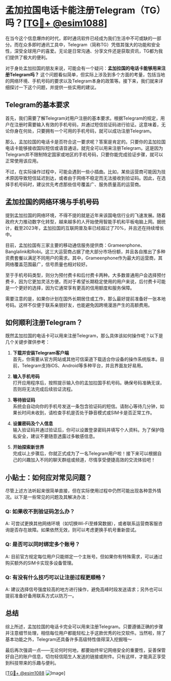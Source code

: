 # 孟加拉国电话卡能注册Telegram（TG）吗？[[TG💪+ @esim1088](https://t.me/s/esim1088)]

在当今这个信息爆炸的时代，即时通讯软件已经成为我们生活中不可或缺的一部分。而在众多即时通讯工具中，Telegram（简称TG）凭借其强大的功能和安全性，深受全球用户的喜爱。无论是日常沟通、分享文件还是获取资讯，TG都为我们提供了极大的便利。

对于身处孟加拉国的朋友来说，可能会有一个疑问：**孟加拉国的电话卡能够用来注册Telegram吗？** 这个问题看似简单，但实际上涉及到多个方面的考量，包括当地的网络环境、手机号码的要求以及Telegram本身的政策等。接下来，我们就来详细探讨一下这个问题，并提供一些实用的建议。

## Telegram的基本要求

首先，我们需要了解Telegram对用户注册的基本要求。根据Telegram的规定，用户在注册时需要输入有效的手机号码，并通过短信验证码进行验证。这意味着，无论你身在何处，只要拥有一个可用的手机号码，就可以成功注册Telegram。

那么，孟加拉国的电话卡是否符合这一要求呢？答案是肯定的。只要你的孟加拉国电话卡能够接收国际短信或语音通话，就完全可以用来注册Telegram。这是因为Telegram并不限制特定国家或地区的手机号码，只要你能完成验证步骤，就可以正常使用该应用。

不过，在实际操作过程中，可能会遇到一些小插曲。比如，某些运营商可能因为技术原因导致短信延迟到达，或者由于网络不稳定而无法接收到验证码。因此，在选择手机号码时，建议优先考虑那些信号覆盖广、服务质量高的运营商。

## 孟加拉国的网络环境与手机号码

提到孟加拉国的网络环境，不得不提的就是近年来该国电信行业的飞速发展。随着政府大力推动数字化转型，越来越多的人开始使用智能手机和平板电脑上网。据统计，截至2023年，孟加拉国的互联网普及率已经超过了70%，并且还在持续增长中。

目前，孟加拉国有三家主要的移动通信服务提供商：Grameenphone、Banglalink和Robi。这三大运营商占据了绝大部分市场份额，并且各自推出了多种资费套餐以满足不同用户的需求。其中，Grameenphone作为最大的运营商，其网络覆盖范围最广，信号质量也相对较好。

至于手机号码类型，则分为预付费卡和后付费卡两种。大多数普通用户会选择预付费卡，因为它更加灵活方便。而对于希望长期稳定使用的用户来说，后付费卡可能是一个更好的选择，因为它通常享有更高的信用额度和服务保障。

需要注意的是，如果你计划在国外长期居住或工作，那么最好提前准备好一张本地号码。这样不仅便于联系亲朋好友，也能避免因跨境漫游产生的高额费用。

## 如何顺利注册Telegram？

既然孟加拉国的电话卡可以用来注册Telegram，那么具体该如何操作呢？以下是几个关键步骤供参考：

1. **下载并安装Telegram客户端**  
   首先，你需要从官方网站或其他可信渠道下载适合你设备的操作系统版本。目前，Telegram支持iOS、Android等多种平台，并且界面友好易用。

2. **输入手机号码**  
   打开应用程序后，按照提示输入你的孟加拉国手机号码。确保号码准确无误，否则将无法完成后续验证流程。

3. **等待验证码**  
   系统会自动向你的手机号发送一条包含验证码的短信。请耐心等待几分钟，如果长时间未收到，请检查手机是否处于静音模式或SIM卡是否正常工作。

4. **设置密码及个人信息**  
   输入验证码并通过验证后，你可以设置登录密码并填写个人资料。为了保护隐私安全，建议不要随意透露过多敏感信息。

5. **开始探索新世界**  
   完成以上步骤后，你就正式成为了一名Telegram用户啦！接下来可以根据自己的兴趣加入不同的聊天群组或频道，尽情享受便捷高效的交流体验吧！

## 小贴士：如何应对常见问题？

尽管上述方法听起来很简单直接，但在实际使用过程中仍然可能出现各种意外情况。以下是一些常见的问题及其解决办法：

### Q: 如果收不到验证码怎么办？
A: 可尝试更换其他网络环境（如切换Wi-Fi至蜂窝数据），或者联系运营商客服咨询是否存在故障。如果依然无效，则可以考虑更换手机号重新尝试。

### Q: 是否可以同时绑定多个账号？
A: 目前官方规定每位用户只能绑定一个主账号。但如果你有特殊需求，可以通过购买额外的SIM卡实现多设备管理。

### Q: 有没有什么技巧可以让注册过程更顺畅？
A: 建议选择信号强度较高的地方进行操作，避免高峰时段发送请求；另外也可以提前准备好备用联系方式以防万一。

## 总结

综上所述，孟加拉国的电话卡完全可以用来注册Telegram。只要遵循正确的步骤并注意细节处理，相信每位用户都能轻松上手这款优秀的社交软件。当然啦，除了基本功能之外，Telegram还具备许多高级特性值得深入挖掘哦～

最后再次强调一点——无论何时何地，都要始终牢记网络安全的重要性，妥善保管好自己的账户信息，切勿轻信陌生人发送的链接或附件。只有这样，才能真正享受到科技带来的乐趣与便利。

[[TG💪+ @esim1088](https://t.me/s/esim1088) ![Image](https://i.postimg.cc/4NQfJmqS/Snipaste-2025-05-13-00-14-12.png)]